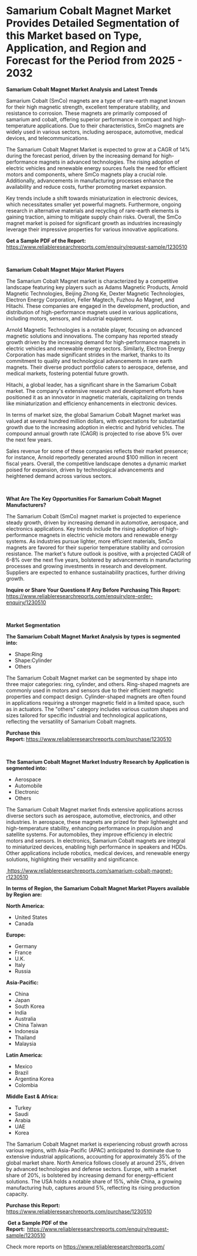 <p><h1>Samarium Cobalt Magnet Market Provides Detailed Segmentation of this Market based on Type, Application, and Region and Forecast for the Period from 2025 - 2032</h1></p><p><strong>Samarium Cobalt Magnet Market Analysis and Latest Trends</strong></p>
<p><p>Samarium Cobalt (SmCo) magnets are a type of rare-earth magnet known for their high magnetic strength, excellent temperature stability, and resistance to corrosion. These magnets are primarily composed of samarium and cobalt, offering superior performance in compact and high-temperature applications. Due to their characteristics, SmCo magnets are widely used in various sectors, including aerospace, automotive, medical devices, and telecommunications.</p><p>The Samarium Cobalt Magnet Market is expected to grow at a CAGR of 14% during the forecast period, driven by the increasing demand for high-performance magnets in advanced technologies. The rising adoption of electric vehicles and renewable energy sources fuels the need for efficient motors and components, where SmCo magnets play a crucial role. Additionally, advancements in manufacturing processes enhance the availability and reduce costs, further promoting market expansion.</p><p>Key trends include a shift towards miniaturization in electronic devices, which necessitates smaller yet powerful magnets. Furthermore, ongoing research in alternative materials and recycling of rare-earth elements is gaining traction, aiming to mitigate supply chain risks. Overall, the SmCo magnet market is poised for significant growth as industries increasingly leverage their impressive properties for various innovative applications.</p></p>
<p><strong>Get a Sample PDF of the Report:&nbsp;</strong> <a href="https://www.reliableresearchreports.com/enquiry/request-sample/1230510?utm_campaign=2283&utm_medium=2&utm_source=Github&utm_content=ia&utm_term=01042025&utm_id=samarium-cobalt-magnet">https://www.reliableresearchreports.com/enquiry/request-sample/1230510</a></p>
<p>&nbsp;</p>
<p><strong>Samarium Cobalt Magnet Major Market Players</strong></p>
<p><p>The Samarium Cobalt Magnet market is characterized by a competitive landscape featuring key players such as Adams Magnetic Products, Arnold Magnetic Technologies, Beijing Zhong Ke, Dexter Magnetic Technologies, Electron Energy Corporation, Feller Magtech, Fuzhou Ao Magnet, and Hitachi. These companies are engaged in the development, production, and distribution of high-performance magnets used in various applications, including motors, sensors, and industrial equipment.</p><p>Arnold Magnetic Technologies is a notable player, focusing on advanced magnetic solutions and innovations. The company has reported steady growth driven by the increasing demand for high-performance magnets in electric vehicles and renewable energy sectors. Similarly, Electron Energy Corporation has made significant strides in the market, thanks to its commitment to quality and technological advancements in rare earth magnets. Their diverse product portfolio caters to aerospace, defense, and medical markets, fostering potential future growth.</p><p>Hitachi, a global leader, has a significant share in the Samarium Cobalt market. The company's extensive research and development efforts have positioned it as an innovator in magnetic materials, capitalizing on trends like miniaturization and efficiency enhancements in electronic devices.</p><p>In terms of market size, the global Samarium Cobalt Magnet market was valued at several hundred million dollars, with expectations for substantial growth due to the increasing adoption in electric and hybrid vehicles. The compound annual growth rate (CAGR) is projected to rise above 5% over the next few years.</p><p>Sales revenue for some of these companies reflects their market presence; for instance, Arnold reportedly generated around $100 million in recent fiscal years. Overall, the competitive landscape denotes a dynamic market poised for expansion, driven by technological advancements and heightened demand across various sectors.</p></p>
<p>&nbsp;</p>
<p><strong>What Are The Key Opportunities For Samarium Cobalt Magnet Manufacturers?</strong></p>
<p><p>The Samarium Cobalt (SmCo) magnet market is projected to experience steady growth, driven by increasing demand in automotive, aerospace, and electronics applications. Key trends include the rising adoption of high-performance magnets in electric vehicle motors and renewable energy systems. As industries pursue lighter, more efficient materials, SmCo magnets are favored for their superior temperature stability and corrosion resistance. The market's future outlook is positive, with a projected CAGR of 6-8% over the next five years, bolstered by advancements in manufacturing processes and growing investments in research and development. Suppliers are expected to enhance sustainability practices, further driving growth.</p></p>
<p><strong>Inquire or Share Your Questions If Any Before Purchasing This Report:</strong> <a href="https://www.reliableresearchreports.com/enquiry/pre-order-enquiry/1230510?utm_campaign=2283&utm_medium=2&utm_source=Github&utm_content=ia&utm_term=01042025&utm_id=samarium-cobalt-magnet">https://www.reliableresearchreports.com/enquiry/pre-order-enquiry/1230510</a></p>
<p>&nbsp;</p>
<p><strong>Market Segmentation</strong></p>
<p><strong>The Samarium Cobalt Magnet Market Analysis by types is segmented into:</strong></p>
<p><ul><li>Shape:Ring</li><li>Shape:Cylinder</li><li>Others</li></ul></p>
<p><p>The Samarium Cobalt Magnet market can be segmented by shape into three major categories: ring, cylinder, and others. Ring-shaped magnets are commonly used in motors and sensors due to their efficient magnetic properties and compact design. Cylinder-shaped magnets are often found in applications requiring a stronger magnetic field in a limited space, such as in actuators. The "others" category includes various custom shapes and sizes tailored for specific industrial and technological applications, reflecting the versatility of Samarium Cobalt magnets.</p></p>
<p><strong>Purchase this Report:&nbsp;</strong><a href="https://www.reliableresearchreports.com/purchase/1230510?utm_campaign=2283&utm_medium=2&utm_source=Github&utm_content=ia&utm_term=01042025&utm_id=samarium-cobalt-magnet">https://www.reliableresearchreports.com/purchase/1230510</a></p>
<p>&nbsp;</p>
<p><strong>The Samarium Cobalt Magnet Market Industry Research by Application is segmented into:</strong></p>
<p><ul><li>Aerospace</li><li>Automobile</li><li>Electronic</li><li>Others</li></ul></p>
<p><p>The Samarium Cobalt Magnet market finds extensive applications across diverse sectors such as aerospace, automotive, electronics, and other industries. In aerospace, these magnets are prized for their lightweight and high-temperature stability, enhancing performance in propulsion and satellite systems. For automobiles, they improve efficiency in electric motors and sensors. In electronics, Samarium Cobalt magnets are integral to miniaturized devices, enabling high performance in speakers and HDDs. Other applications include robotics, medical devices, and renewable energy solutions, highlighting their versatility and significance.</p></p>
<p><a href="https://www.reliableresearchreports.com/samarium-cobalt-magnet-r1230510?utm_campaign=2283&utm_medium=2&utm_source=Github&utm_content=ia&utm_term=01042025&utm_id=samarium-cobalt-magnet">&nbsp;https://www.reliableresearchreports.com/samarium-cobalt-magnet-r1230510</a></p>
<p><strong>In terms of Region, the Samarium Cobalt Magnet Market Players available by Region are:</strong></p>
<p>
    <p> <strong> North America: </strong>
        <ul>
            <li>United States</li>
            <li>Canada</li>
        </ul>
        </p> 
    <p> <strong> Europe: </strong>
        <ul>
            <li>Germany</li>
            <li>France</li>
            <li>U.K.</li>
            <li>Italy</li>
            <li>Russia</li>
        </ul>
        </p> 
    <p> <strong> Asia-Pacific: </strong>
        <ul>
            <li>China</li>
            <li>Japan</li>
            <li>South Korea</li>
            <li>India</li>
            <li>Australia</li>
            <li>China Taiwan</li>
            <li>Indonesia</li>
            <li>Thailand</li>
            <li>Malaysia</li>
        </ul>
        </p> 
    <p> <strong> Latin America: </strong>
        <ul>
            <li>Mexico</li>
            <li>Brazil</li>
            <li>Argentina Korea</li>
            <li>Colombia</li>
        </ul>
        </p> 
    <p> <strong> Middle East & Africa: </strong>
        <ul>
            <li>Turkey</li>
            <li>Saudi</li>
            <li>Arabia</li>
            <li>UAE</li>
            <li>Korea</li>
        </ul>
    </p>
    </p>
<p><p>The Samarium Cobalt Magnet market is experiencing robust growth across various regions, with Asia-Pacific (APAC) anticipated to dominate due to extensive industrial applications, accounting for approximately 35% of the global market share. North America follows closely at around 25%, driven by advanced technologies and defense sectors. Europe, with a market share of 20%, is bolstered by increasing demand for energy-efficient solutions. The USA holds a notable share of 15%, while China, a growing manufacturing hub, captures around 5%, reflecting its rising production capacity.</p></p>
<p><strong>Purchase this Report: </strong><a href="https://www.reliableresearchreports.com/purchase/1230510?utm_campaign=2283&utm_medium=2&utm_source=Github&utm_content=ia&utm_term=01042025&utm_id=samarium-cobalt-magnet">https://www.reliableresearchreports.com/purchase/1230510</a></p>
<p>&nbsp;<strong>Get a Sample PDF of the Report:&nbsp;&nbsp;</strong><a href="https://www.reliableresearchreports.com/enquiry/request-sample/1230510?utm_campaign=2283&utm_medium=2&utm_source=Github&utm_content=ia&utm_term=01042025&utm_id=samarium-cobalt-magnet">https://www.reliableresearchreports.com/enquiry/request-sample/1230510</a></p>
<p><strong></strong></p>
<p>Check more reports on <a href="https://www.reliableresearchreports.com/?utm_campaign=2283&utm_medium=2&utm_source=Github&utm_content=ia&utm_term=01042025&utm_id=samarium-cobalt-magnet">https://www.reliableresearchreports.com/</a></p>